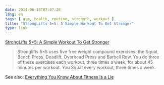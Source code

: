```yaml
---
date: 2014-06-18T07:07:28
lang: en
tags: [ gym, health, routine, strength, workout ]
title: "StrongLifts 5×5: A Simple Workout To Get Stronger"
type: link
---
```


[StrongLifts 5×5: A Simple Workout To Get Stronger](http://stronglifts.com/5x5/)

> Stronglifts 5×5 uses five free weight compound exercises: the Squat,
> Bench Press, Deadlift, Overhead Press and Barbell Row. You do three of
> these exercises each workout, three times a week, for about 45 minutes
> per workout. You Squat every workout, three times a week.

See also: [Everything You Know About Fitness Is a Lie](http://www.mensjournal.com/magazine/print-view/everything-you-know-about-fitness-is-a-lie-20120504)

